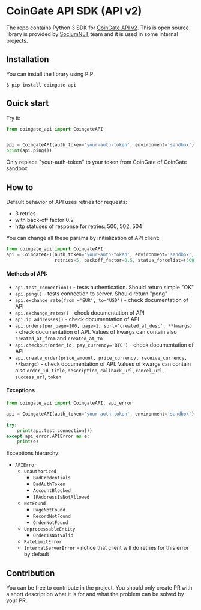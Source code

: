 # CoinGate API SDK (API v2)

The repo contains Python 3 SDK for [CoinGate API v2](https://developer.coingate.com/docs/api-overview). 
This is open source library is provided by [SociumNET](https://socium.net) team and it is used in some internal
projects.

## Installation

You can install the library using PIP:

`$ pip install coingate-api`

## Quick start

Try it:
```python
from coingate_api import CoingateAPI


api = CoingateAPI(auth_token='your-auth-token', environment='sandbox')
print(api.ping())
```

Only replace "your-auth-token" to your token from CoinGate of CoinGate sandbox

## How to

Default behavior of API uses retries for requests:

* 3 retries
* with back-off factor 0.2
* http statuses of response for retries: 500, 502, 504

You can change all these params by initialization of API client:
```python
from coingate_api import CoingateAPI
api = CoingateAPI(auth_token='your-auth-token', environment='sandbox', 
                  retries=5, backoff_factor=0.5, status_forcelist=(500, 502, 504, 505))

```

#### Methods of API:

*  `api.test_connection()` - tests authentication. Should return simple "OK"
*  `api.ping()` - tests connection to server. Should return "pong"
*  `api.exchange_rate(from_='EUR', to='USD')` - check documentation of API
*  `api.exchange_rates()` - check documentation of API
*  `api.ip_addresses()` - check documentation of API
*  `api.orders(per_page=100, page=1, sort='created_at_desc', **kwargs)` - check documentation of API. 
Values of kwargs can contain also `created_at_from` and `created_at_to`
*  `api.checkout(order_id, pay_currency='BTC')` - check documentation of API
*  `api.create_order(price_amount, price_currency, receive_currency, **kwargs)` - check documentation of API.
Values of kwargs can contain also `order_id`, `title`, `description`, `callback_url`, `cancel_url`, `success_url`, `token`


#### Exceptions

```python
from coingate_api import CoingateAPI, api_error

api = CoingateAPI(auth_token='your-auth-token', environment='sandbox')

try:
    print(api.test_connection())
except api_error.APIError as e:
    print(e)

```

Exceptions hierarchy:

*  `APIError`
    *  `Unauthorized` 
        *  `BadCredentials` 
        *  `BadAuthToken` 
        *  `AccountBlocked` 
        *  `IPAddressIsNotAllowed`
    *  `NotFound`
        * `PageNotFound` 
        * `RecordNotFound` 
        * `OrderNotFound`
    *  `UnprocessableEntity`
        *  `OrderIsNotValid`
    *  `RateLimitError`
    *  `InternalServerError` - notice that client will do retries for this error by default


## Contribution

You can be free to contribute in the project. You should only create PR with a short description what it is for and
what the problem can be solved by your PR.

